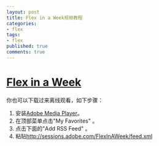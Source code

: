 ```yaml
---
layout: post
title: Flex in a Week视频教程
categories:
- flex
tags:
- flex
published: true
comments: true
---
```

<p><h1><a href="http://www.adobe.com/devnet/flex/videotraining/" target="_blank">Flex in a Week</a></h1>
你也可以下载过来离线观看，如下步骤：
<ol>
	<li> 安装<a href="http://get.adobe.com/amp/" target="_blank">Adobe Media Player</a>。</li>
	<li> 在顶部菜单点击"My Favorites" 。</li>
	<li> 点击下面的"Add RSS Feed" 。</li>
	<li> 粘贴<a href="http://sessions.adobe.com/FlexInAWeek/feed.xml" target="_blank">http://sessions.adobe.com/FlexInAWeek/feed.xml</a></li>
</ol></p>
